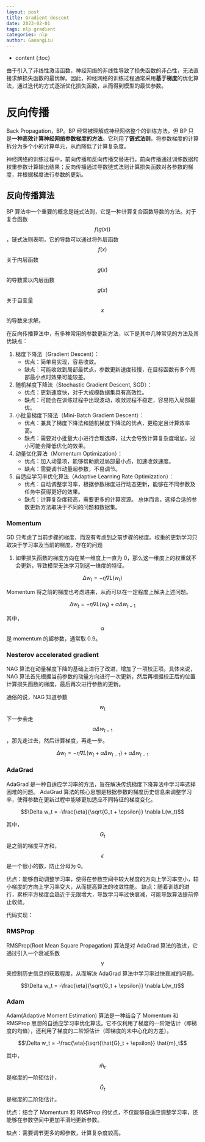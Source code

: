 ```yaml
---
layout: post
title: Gradient descent
date: 2023-02-01
tags: nlp gradient
categories: nlp
author: GaoangLiu
---
```

* content
{:toc}


由于引入了非线性激活函数，神经网络的非线性导致了损失函数的非凸性，无法直接求解损失函数的最优解。因此，神经网络的训练过程通常采用**基于梯度**的优化算法，通过迭代的方式逐渐优化损失函数，从而得到模型的最优参数。




# 反向传播 
Back Propagation，BP。BP 经常被理解成神经网络整个的训练方法，但 BP 只是**一种高效计算神经网络参数梯度的方法**。它利用了**链式法则**，将参数梯度的计算拆分为多个小的计算单元，从而降低了计算复杂度。

神经网络的训练过程中，前向传播和反向传播交替进行。前向传播通过训练数据和权重参数计算输出结果；反向传播通过导数链式法则计算损失函数对各参数的梯度，并根据梯度进行参数的更新。

## 反向传播算法
BP 算法中一个重要的概念是链式法则，它是一种计算复合函数导数的方法。对于复合函数 $$f(g(x))$$，链式法则表明，它的导数可以通过将外层函数 $$f(x)$$ 关于内层函数 $$g(x)$$ 的导数乘以内层函数 $$g(x)$$ 关于自变量 $$x$$ 的导数来求解。

在反向传播算法中，有多种常用的参数更新方法，以下是其中几种常见的方法及其优缺点：

1. 梯度下降法（Gradient Descent）：
    - 优点：简单易实现，容易收敛。
    - 缺点：可能收敛到局部最优点，参数更新速度较慢，在目标函数有多个局部最小点时效果可能较差。
2. 随机梯度下降法（Stochastic Gradient Descent, SGD）：
    - 优点：更新速度快，对于大规模数据集具有高效性。
    - 缺点：可能会在训练过程中出现波动，收敛过程不稳定，容易陷入局部最优。
3. 小批量梯度下降法（Mini-Batch Gradient Descent）：
    - 优点：兼具了梯度下降法和随机梯度下降法的优点，更稳定且计算效率高。
    - 缺点：需要对小批量大小进行合理选择，过大会导致计算复杂度增加，过小可能会降低优化的效果。
4. 动量优化算法（Momentum Optimization）：
    - 优点：加入动量项，能够帮助跳过局部最小点，加速收敛速度。
    - 缺点：需要调节动量超参数，不易调节。
5. 自适应学习率优化算法（Adaptive Learning Rate Optimization）：
    - 优点：自动调整学习率，根据参数梯度进行动态更新，能够在不同参数及任务中获得更好的效果。
    - 缺点：计算复杂度较高，需要更多的计算资源。 总体而言，选择合适的参数更新方法取决于不同的问题和数据集。
    

### Momentum

GD 只考虑了当前步骤的梯度，而没有考虑到之前步骤的梯度。权重的更新学习只取决于学习率及当前的梯度。存在的问题
1. 如果损失函数的梯度方向在某一维度上一直为 0，那么这一维度上的权重就不会更新，导致模型无法学习到这一维度的特征。

$$\Delta w_t = -\eta \nabla L(w_t)$$

Momentum 将之前的梯度也考虑进来，从而可以在一定程度上解决上述问题。

$$\Delta w_t = -\eta \nabla L(w_t) + \alpha \Delta w_{t-1}$$

其中，$$\alpha$$ 是 momentum 的超参数，通常取 0.9。

### Nesterov accelerated gradient

NAG 算法在动量梯度下降的基础上进行了改进，增加了一项校正项。具体来说，NAG 算法首先根据当前参数的动量方向进行一次更新，然后再根据校正后的位置计算损失函数的梯度，最后再次进行参数的更新。

通俗的说，NAG 知道参数 $$w_t$$ 下一步会走 $$\alpha \Delta w_{t-1}$$，那先走过去，然后计算梯度，再走一步。

$$\Delta w_t = -\eta \nabla L(w_t + \alpha \Delta w_{t-1}) + \alpha \Delta w_{t-1}$$

### AdaGrad

AdaGrad 是一种自适应学习率的方法，旨在解决传统梯度下降算法中学习率选择困难的问题。 AdaGrad 算法的核心思想是根据参数的梯度历史信息来调整学习率，使得参数在更新过程中能够更加适应不同特征的梯度变化。

$$\Delta w_t = -\frac{\eta}{\sqrt{G_t + \epsilon}} \nabla L(w_t)$$

其中，$$G_t$$ 是之前的梯度平方和，$$\epsilon$$ 是一个很小的数，防止分母为 0。

优点：能够自动调整学习率，使得在参数空间中较大梯度的方向上学习率变小，较小梯度的方向上学习率变大，从而提高算法的收敛性能。
缺点：随着训练的进行，累积平方梯度会趋近于无限增大，导致学习率过快衰减，可能导致算法提前停止收敛。

代码实现：

### RMSProp

RMSProp(Root Mean Square Propagation) 算法是对 AdaGrad 算法的改进，它通过引入一个衰减系数 $$\gamma$$ 来控制历史信息的获取程度，从而解决 AdaGrad 算法中学习率过快衰减的问题。

$$\Delta w_t = -\frac{\eta}{\sqrt{G_t + \epsilon}} \nabla L(w_t)$$

### Adam

Adam(Adaptive Moment Estimation) 算法是一种结合了 Momentum 和 RMSProp 思想的自适应学习率优化算法。它不仅利用了梯度的一阶矩估计（即梯度的均值），还利用了梯度的二阶矩估计（即梯度的未中心化的方差）。

$$\Delta w_t = -\frac{\eta}{\sqrt{\hat{G}_t + \epsilon}} \hat{m}_t$$

其中，$$\hat{m}_t$$ 是梯度的一阶矩估计，$$\hat{G}_t$$ 是梯度的二阶矩估计。

优点：结合了 Momentum 和 RMSProp 的优点，不仅能够自适应调整学习率，还能够在参数空间中更加平滑地更新参数。

缺点：需要调节更多的超参数，计算复杂度较高。


